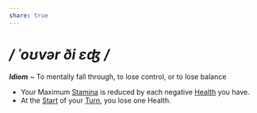 ```yaml
---
share: true
---
```

# */ ˈoʊvər ði ɛʤ /*
***Idiom*** ~ To mentally fall through, to lose control, or to lose balance

- Your Maximum [Stamina](../Core/Stamina.md) is reduced by each negative [Health](../Core/Health.md) you have.
- At the [Start](../Core/Event.md#Phase%201%20Start%20Turn) of your [Turn](../Core/Event.md#Turns), you lose one Health.